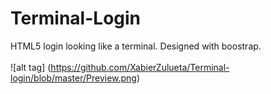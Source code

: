 # Terminal-Login
HTML5 login looking like a terminal. Designed with boostrap.<br/><br/>
![alt tag] (https://github.com/XabierZulueta/Terminal-login/blob/master/Preview.png)
